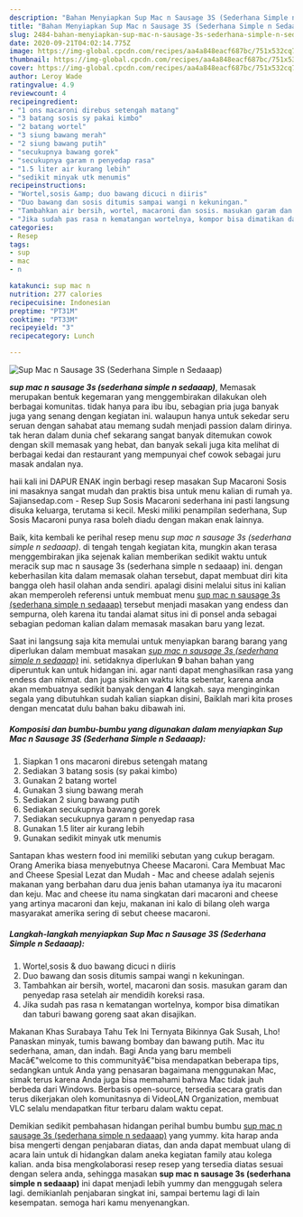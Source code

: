 ```yaml
---
description: "Bahan Menyiapkan Sup Mac n Sausage 3S (Sederhana Simple n Sedaaap) Lezat"
title: "Bahan Menyiapkan Sup Mac n Sausage 3S (Sederhana Simple n Sedaaap) Lezat"
slug: 2484-bahan-menyiapkan-sup-mac-n-sausage-3s-sederhana-simple-n-sedaaap-lezat
date: 2020-09-21T04:02:14.775Z
image: https://img-global.cpcdn.com/recipes/aa4a848eacf687bc/751x532cq70/sup-mac-n-sausage-3s-sederhana-simple-n-sedaaap-foto-resep-utama.jpg
thumbnail: https://img-global.cpcdn.com/recipes/aa4a848eacf687bc/751x532cq70/sup-mac-n-sausage-3s-sederhana-simple-n-sedaaap-foto-resep-utama.jpg
cover: https://img-global.cpcdn.com/recipes/aa4a848eacf687bc/751x532cq70/sup-mac-n-sausage-3s-sederhana-simple-n-sedaaap-foto-resep-utama.jpg
author: Leroy Wade
ratingvalue: 4.9
reviewcount: 4
recipeingredient:
- "1 ons macaroni direbus setengah matang"
- "3 batang sosis sy pakai kimbo"
- "2 batang wortel"
- "3 siung bawang merah"
- "2 siung bawang putih"
- "secukupnya bawang gorek"
- "secukupnya garam n penyedap rasa"
- "1.5 liter air kurang lebih"
- "sedikit minyak utk menumis"
recipeinstructions:
- "Wortel,sosis &amp; duo bawang dicuci n diiris"
- "Duo bawang dan sosis ditumis sampai wangi n kekuningan."
- "Tambahkan air bersih, wortel, macaroni dan sosis. masukan garam dan penyedap rasa setelah air mendidih koreksi rasa."
- "Jika sudah pas rasa n kematangan wortelnya, kompor bisa dimatikan dan taburi bawang goreng saat akan disajikan."
categories:
- Resep
tags:
- sup
- mac
- n

katakunci: sup mac n 
nutrition: 277 calories
recipecuisine: Indonesian
preptime: "PT31M"
cooktime: "PT33M"
recipeyield: "3"
recipecategory: Lunch

---
```



![Sup Mac n Sausage 3S (Sederhana Simple n Sedaaap)](https://img-global.cpcdn.com/recipes/aa4a848eacf687bc/751x532cq70/sup-mac-n-sausage-3s-sederhana-simple-n-sedaaap-foto-resep-utama.jpg)

<b><i>sup mac n sausage 3s (sederhana simple n sedaaap)</i></b>, Memasak merupakan bentuk kegemaran yang menggembirakan dilakukan oleh berbagai komunitas. tidak hanya para ibu ibu, sebagian pria juga banyak juga yang senang dengan kegiatan ini. walaupun hanya untuk sekedar seru seruan dengan sahabat atau memang sudah menjadi passion dalam dirinya. tak heran dalam dunia chef sekarang sangat banyak ditemukan cowok dengan skill memasak yang hebat, dan banyak sekali juga kita melihat di berbagai kedai dan restaurant yang mempunyai chef cowok sebagai juru masak andalan nya.

haii kali ini DAPUR ENAK ingin berbagi resep masakan Sup Macaroni Sosis ini masaknya sangat mudah dan praktis bisa untuk menu kalian di rumah ya. Sajiansedap.com - Resep Sup Sosis Macaroni sederhana ini pasti langsung disuka keluarga, terutama si kecil. Meski miliki penampilan sederhana, Sup Sosis Macaroni punya rasa boleh diadu dengan makan enak lainnya.

Baik, kita kembali ke perihal resep menu <i>sup mac n sausage 3s (sederhana simple n sedaaap)</i>. di tengah tengah kegiatan kita, mungkin akan terasa menggembirakan jika sejenak kalian memberikan sedikit waktu untuk meracik sup mac n sausage 3s (sederhana simple n sedaaap) ini. dengan keberhasilan kita dalam memasak olahan tersebut, dapat membuat diri kita bangga oleh hasil olahan anda sendiri. apalagi disini melalui situs ini kalian akan memperoleh referensi untuk membuat menu <u>sup mac n sausage 3s (sederhana simple n sedaaap)</u> tersebut menjadi masakan yang endess dan sempurna, oleh karena itu tandai alamat situs ini di ponsel anda sebagai sebagian pedoman kalian dalam memasak masakan baru yang lezat.


Saat ini langsung saja kita memulai untuk menyiapkan barang barang yang diperlukan dalam membuat masakan <u><i>sup mac n sausage 3s (sederhana simple n sedaaap)</i></u> ini. setidaknya diperlukan <b>9</b> bahan bahan yang diperuntuk kan untuk hidangan ini. agar nanti dapat menghasilkan rasa yang endess dan nikmat. dan juga sisihkan waktu kita sebentar, karena anda akan membuatnya sedikit banyak dengan <b>4</b> langkah. saya menginginkan segala yang dibutuhkan sudah kalian siapkan disini, Baiklah mari kita proses dengan mencatat dulu bahan baku dibawah ini.

<!--inarticleads1-->

##### Komposisi dan bumbu-bumbu yang digunakan dalam menyiapkan Sup Mac n Sausage 3S (Sederhana Simple n Sedaaap):

1. Siapkan 1 ons macaroni direbus setengah matang
1. Sediakan 3 batang sosis (sy pakai kimbo)
1. Gunakan 2 batang wortel
1. Gunakan 3 siung bawang merah
1. Sediakan 2 siung bawang putih
1. Sediakan secukupnya bawang gorek
1. Sediakan secukupnya garam n penyedap rasa
1. Gunakan 1.5 liter air kurang lebih
1. Gunakan sedikit minyak utk menumis


Santapan khas western food ini memiliki sebutan yang cukup beragam. Orang Amerika biasa menyebutnya Cheese Macaroni. Cara Membuat Mac and Cheese Spesial Lezat dan Mudah - Mac and cheese adalah sejenis makanan yang berbahan daru dua jenis bahan utamanya iya itu macaroni dan keju. Mac and cheese itu nama singkatan dari macaroni and cheese yang artinya macaroni dan keju, makanan ini kalo di bilang oleh warga masyarakat amerika sering di sebut cheese macaroni. 

<!--inarticleads2-->

##### Langkah-langkah menyiapkan Sup Mac n Sausage 3S (Sederhana Simple n Sedaaap):

1. Wortel,sosis &amp; duo bawang dicuci n diiris
1. Duo bawang dan sosis ditumis sampai wangi n kekuningan.
1. Tambahkan air bersih, wortel, macaroni dan sosis. masukan garam dan penyedap rasa setelah air mendidih koreksi rasa.
1. Jika sudah pas rasa n kematangan wortelnya, kompor bisa dimatikan dan taburi bawang goreng saat akan disajikan.


Makanan Khas Surabaya Tahu Tek Ini Ternyata Bikinnya Gak Susah, Lho! Panaskan minyak, tumis bawang bombay dan bawang putih. Mac itu sederhana, aman, dan indah. Bagi Anda yang baru membeli Macâ€&#34;welcome to this communityâ€&#34;bisa mendapatkan beberapa tips, sedangkan untuk Anda yang penasaran bagaimana menggunakan Mac, simak terus karena Anda juga bisa memahami bahwa Mac tidak jauh berbeda dari Windows. Berbasis open-source, tersedia secara gratis dan terus dikerjakan oleh komunitasnya di VideoLAN Organization, membuat VLC selalu mendapatkan fitur terbaru dalam waktu cepat. 

Demikian sedikit pembahasan hidangan perihal bumbu bumbu <u>sup mac n sausage 3s (sederhana simple n sedaaap)</u> yang yummy. kita harap anda bisa mengerti dengan penjabaran diatas, dan anda dapat membuat ulang di acara lain untuk di hidangkan dalam aneka kegiatan family atau kolega kalian. anda bisa mengkolaborasi resep resep yang tersedia diatas sesuai dengan selera anda, sehingga masakan <b>sup mac n sausage 3s (sederhana simple n sedaaap)</b> ini dapat menjadi lebih yummy dan menggugah selera lagi. demikianlah penjabaran singkat ini, sampai bertemu lagi di lain kesempatan. semoga hari kamu menyenangkan.
